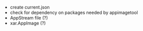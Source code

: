 
- create current.json
- check for dependency on packages needed by appimagetool
- AppStream file (?)
- xar.AppImage (?)
